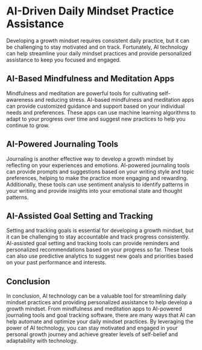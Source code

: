AI-Driven Daily Mindset Practice Assistance
====================================================================================================

Developing a growth mindset requires consistent daily practice, but it can be challenging to stay motivated and on track. Fortunately, AI technology can help streamline your daily mindset practices and provide personalized assistance to keep you focused and engaged.

AI-Based Mindfulness and Meditation Apps
----------------------------------------

Mindfulness and meditation are powerful tools for cultivating self-awareness and reducing stress. AI-based mindfulness and meditation apps can provide customized guidance and support based on your individual needs and preferences. These apps can use machine learning algorithms to adapt to your progress over time and suggest new practices to help you continue to grow.

AI-Powered Journaling Tools
---------------------------

Journaling is another effective way to develop a growth mindset by reflecting on your experiences and emotions. AI-powered journaling tools can provide prompts and suggestions based on your writing style and topic preferences, helping to make the practice more engaging and rewarding. Additionally, these tools can use sentiment analysis to identify patterns in your writing and provide insights into your emotional state and thought patterns.

AI-Assisted Goal Setting and Tracking
-------------------------------------

Setting and tracking goals is essential for developing a growth mindset, but it can be challenging to stay accountable and track progress consistently. AI-assisted goal setting and tracking tools can provide reminders and personalized recommendations based on your progress so far. These tools can also use predictive analytics to suggest new goals and priorities based on your past performance and interests.

Conclusion
----------

In conclusion, AI technology can be a valuable tool for streamlining daily mindset practices and providing personalized assistance to help develop a growth mindset. From mindfulness and meditation apps to AI-powered journaling tools and goal tracking software, there are many ways that AI can help automate and optimize your daily mindset practices. By leveraging the power of AI technology, you can stay motivated and engaged in your personal growth journey and achieve greater levels of self-belief and adaptability with technology.
